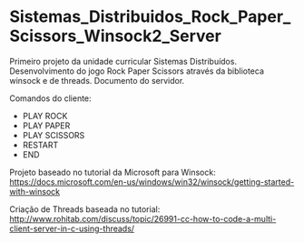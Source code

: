 # Sistemas_Distribuidos_Rock_Paper_Scissors_Winsock2_Server
Primeiro projeto da unidade curricular Sistemas Distribuídos. Desenvolvimento do jogo Rock Paper Scissors através da biblioteca winsock e de threads. Documento do servidor.

Comandos do cliente:
- PLAY ROCK
- PLAY PAPER
- PLAY SCISSORS
- RESTART
- END

Projeto baseado no tutorial da Microsoft para Winsock: https://docs.microsoft.com/en-us/windows/win32/winsock/getting-started-with-winsock

Criação de Threads baseada no tutorial: http://www.rohitab.com/discuss/topic/26991-cc-how-to-code-a-multi-client-server-in-c-using-threads/

